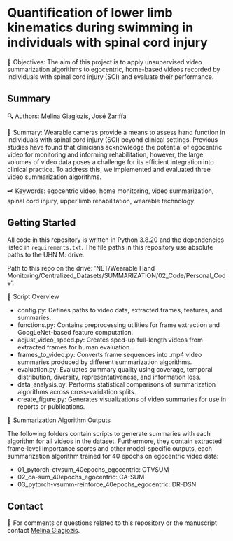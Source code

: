 # Quantification of lower limb kinematics during swimming in individuals with spinal cord injury

🎯 Objectives: The aim of this project is to apply unsupervised video summarization algorithms to egocentric, home-based videos recorded by individuals with spinal cord injury (SCI) and evaluate their performance.

## Summary 

🔍 Authors: Melina Giagiozis, José Zariffa

📝 Summary: Wearable cameras provide a means to assess hand function in individuals with spinal cord injury (SCI) beyond clinical settings. Previous studies have found that clinicians acknowledge the potential of egocentric video for monitoring and informing rehabilitation, however, the large volumes of video data poses a challenge for its efficient integration into clinical practice. To address this, we implemented and evaluated three video summarization algorithms.

🗝️ Keywords: egocentric video, home monitoring, video summarization, spinal cord injury, upper limb rehabilitation, wearable technology

## Getting Started

All code in this repository is written in Python 3.8.20 and the dependencies listed in `requirements.txt`. The file paths in this repository use absolute paths to the UHN M: drive.

Path to this repo on the drive: 'NET/Wearable Hand Monitoring/Centralized_Datasets/SUMMARIZATION/02_Code/Personal_Code'.


📁 Script Overview
- config.py: Defines paths to video data, extracted frames, features, and summaries.
- functions.py: Contains preprocessing utilities for frame extraction and GoogLeNet-based feature computation.
- adjust_video_speed.py: Creates sped-up full-length videos from extracted frames for human evaluation.
- frames_to_video.py: Converts frame sequences into .mp4 video summaries produced by different summarization algorithms.
- evaluation.py: Evaluates summary quality using coverage, temporal distribution, diversity, representativeness, and information loss.
- data_analysis.py: Performs statistical comparisons of summarization algorithms across cross-validation splits.
- create_figure.py: Generates visualizations of video summaries for use in reports or publications.

📂 Summarization Algorithm Outputs

The following folders contain scripts to generate summaries with each algorithm for all videos in the dataset. Furthermore, they contain extracted frame-level importance scores and other model-specific outputs, each summarization algorithm trained for 40 epochs on egocentric video data:

- 01_pytorch-ctvsum_40epochs_egocentric: CTVSUM
- 02_ca-sum_40epochs_egocentric: CA-SUM
- 03_pytorch-vsumm-reinforce_40epochs_egocentric: DR-DSN


## Contact 

📧 For comments or questions related to this repository or the manuscript contact [Melina Giagiozis](Melina.Giagiozis@balgrist.ch).
